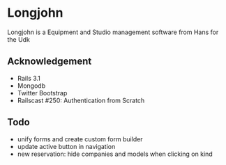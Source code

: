 # Longjohn

Longjohn is a Equipment and Studio management software from Hans for the Udk

## Acknowledgement

 * Rails 3.1
 * Mongodb
 * Twitter Bootstrap
 * Railscast #250: Authentication from Scratch

## Todo

 * unify forms and create custom form builder
 * update active button in navigation
 * new reservation: hide companies and models when clicking on kind

